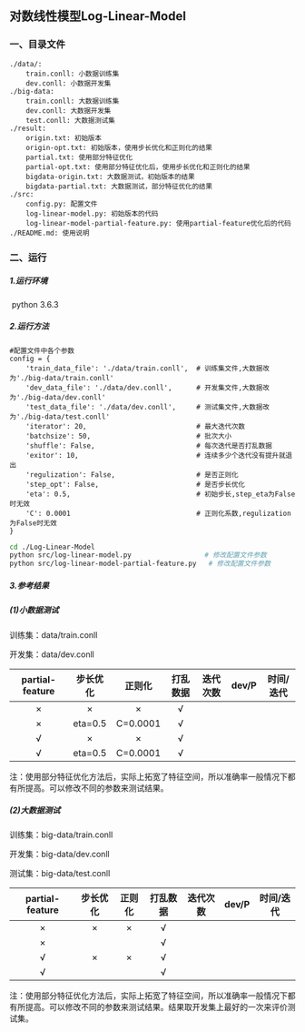 ## 对数线性模型Log-Linear-Model

### 一、目录文件

```
./data/:
    train.conll: 小数据训练集
    dev.conll: 小数据开发集
./big-data:
    train.conll: 大数据训练集
    dev.conll: 大数据开发集
    test.conll: 大数据测试集
./result:
    origin.txt: 初始版本
    origin-opt.txt: 初始版本，使用步长优化和正则化的结果
    partial.txt: 使用部分特征优化
    partial-opt.txt: 使用部分特征优化后，使用步长优化和正则化的结果
    bigdata-origin.txt: 大数据测试，初始版本的结果
    bigdata-partial.txt: 大数据测试，部分特征优化的结果
./src:
    config.py: 配置文件
    log-linear-model.py: 初始版本的代码
    log-linear-model-partial-feature.py: 使用partial-feature优化后的代码
./README.md: 使用说明
```



### 二、运行

##### 1.运行环境

​    python 3.6.3

##### 2.运行方法

```
#配置文件中各个参数
config = {
    'train_data_file': './data/train.conll',  # 训练集文件,大数据改为'./big-data/train.conll'
    'dev_data_file': './data/dev.conll',      # 开发集文件,大数据改为'./big-data/dev.conll'
    'test_data_file': './data/dev.conll',     # 测试集文件,大数据改为'./big-data/test.conll'
    'iterator': 20,                           # 最大迭代次数
    'batchsize': 50,                          # 批次大小
    'shuffle': False,                         # 每次迭代是否打乱数据
    'exitor': 10,                             # 连续多少个迭代没有提升就退出
    'regulization': False,                    # 是否正则化
    'step_opt': False,                        # 是否步长优化
    'eta': 0.5,                               # 初始步长,step_eta为False时无效
    'C': 0.0001                               # 正则化系数,regulization为False时无效
}
```

```bash
cd ./Log-Linear-Model
python src/log-linear-model.py					# 修改配置文件参数
python src/log-linear-model-partial-feature.py	 # 修改配置文件参数
```

##### 3.参考结果

##### (1)小数据测试

训练集：data/train.conll

开发集：data/dev.conll

| partial-feature | 步长优化 |  正则化  | 打乱数据 | 迭代次数 | dev/P | 时间/迭代 |
| :-------------: | :------: | :------: | :------: | :------: | :---: | :-------: |
|        ×        |    ×     |    ×     |    √     |          |       |           |
|        ×        | eta=0.5  | C=0.0001 |    √     |          |       |           |
|        √        |    ×     |    ×     |    √     |          |       |           |
|        √        | eta=0.5  | C=0.0001 |    √     |          |       |           |

注：使用部分特征优化方法后，实际上拓宽了特征空间，所以准确率一般情况下都有所提高。可以修改不同的参数来测试结果。

##### (2)大数据测试

训练集：big-data/train.conll

开发集：big-data/dev.conll

测试集：big-data/test.conll

| partial-feature | 步长优化 | 正则化 | 打乱数据 | 迭代次数 | dev/P | 时间/迭代 |
| :-------------: | :------: | :----: | :------: | :------: | :---: | :-------: |
|        ×        |    ×     |   ×    |    √     |          |       |           |
|        ×        |          |        |    √     |          |       |           |
|        √        |    ×     |   ×    |    √     |          |       |           |
|        √        |          |        |    √     |          |       |           |

注：使用部分特征优化方法后，实际上拓宽了特征空间，所以准确率一般情况下都有所提高。可以修改不同的参数来测试结果。结果取开发集上最好的一次来评价测试集。